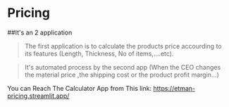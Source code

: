 # Pricing
##It's an 2 application
> The first application is to calculate the products price accourding to its features (Length, Thickness, No of items,....etc).

> It's automated process by the second app (When the CEO changes the material price ,the shipping cost or the product profit margin...)

You can Reach The Calculator App from This link: https://etman-pricing.streamlit.app/

